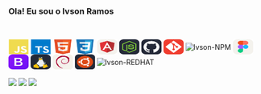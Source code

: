 ###  Ola! Eu sou o Ivson Ramos

 ##
  
  
<div style="display: inline_block"><br>
  <img align="center" alt="Ivson-Js" height="30" width="40" src="https://raw.githubusercontent.com/devicons/devicon/master/icons/javascript/javascript-plain.svg">
  <img align="center" alt="Ivson-Ts" height="30" width="40" src="https://raw.githubusercontent.com/devicons/devicon/master/icons/typescript/typescript-plain.svg">
  <img align="center" alt="Ivson-HTML" height="30" width="40" src="https://raw.githubusercontent.com/devicons/devicon/master/icons/html5/html5-original.svg">
  <img align="center" alt="Ivson-CSS" height="30" width="40" src="https://raw.githubusercontent.com/devicons/devicon/master/icons/css3/css3-original.svg">
  <img align="center" alt="Ivson-ANGULAR" height="30" width="40" src="https://github.com/tandpfun/skill-icons/blob/main/icons/Angular-Light.svg">
  <img align="center" alt="Ivson-NODE" height="30" width="40" src="https://github.com/tandpfun/skill-icons/blob/main/icons/NodeJS-Dark.svg">
  <img align="center" alt="Ivson-GITHUB" height="30" width="40" src="https://github.com/tandpfun/skill-icons/blob/main/icons/Github-Dark.svg">
  <img align="center" alt="Ivson-GIT" height="30" width="40" src="https://github.com/tandpfun/skill-icons/blob/main/icons/Git.svg">
  <img align="center" alt="Ivson-NPM" height="30" width="40" src="https://github.com/tandpfun/skill-icons/blob/main/icons/Npm-Light.svg">
  <img align="center" alt="Ivson-FIGMA" height="30" width="40" src="https://github.com/tandpfun/skill-icons/blob/main/icons/Figma-Light.svg">
  <img align="center" alt="Ivson-BOOTSTRAP" height="30" width="40" src="https://github.com/tandpfun/skill-icons/blob/main/icons/Bootstrap.svg">
  <img align="center" alt="Ivson-LINUX" height="30" width="40" src="https://github.com/tandpfun/skill-icons/blob/main/icons/Linux-Dark.svg">
  <img align="center" alt="Ivson-DEBIAN" height="30" width="40" src="https://github.com/tandpfun/skill-icons/blob/main/icons/Debian-Light.svg">
  <img align="center" alt="Ivson-UBUNTU" height="30" width="40" src="https://github.com/tandpfun/skill-icons/blob/main/icons/Ubuntu-Dark.svg">
  <img align="center" alt="Ivson-REDHAT" height="30" width="40" src="https://github.com/tandpfun/skill-icons/blob/main/icons/RedHat-Dark.svg">
  
  
  
  </div>
  <br>
  
  <div>
   <a href="https://instagram.com/ivson_ramos" target="_blank"><img src="https://img.shields.io/badge/-Instagram-%23E4405F?style=for-the-badge&logo=instagram&logoColor=white" target="_blank"></a>
   <a href = "mailto:ivson.ramos@gmail.com"><img src="https://img.shields.io/badge/-Gmail-%23333?style=for-the-badge&logo=gmail&logoColor=white" target="_blank"></a>
   <a href="https://www.linkedin.com/in/ivson-ramos/" target="_blank"><img src="https://img.shields.io/badge/-LinkedIn-%230077B5?style=for-the-badge&logo=linkedin&logoColor=white" target="_blank"></a>
   </divi>
